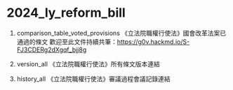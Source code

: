# 2024_ly_reform_bill
1. comparison_table_voted_provisions 《立法院職權行使法》國會改革法案已通過的條文
歡迎至此文件持續共筆：https://g0v.hackmd.io/S-FJ3CDERg2dXgqf_bjj8g

2. version_all 《立法院職權行使法》所有條文版本連結

3. history_all 《立法院職權行使法》審議過程會議記錄連結
